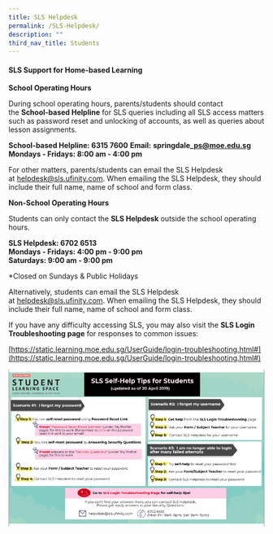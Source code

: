 ```yaml
---
title: SLS Helpdesk
permalink: /SLS-Helpdesk/
description: ""
third_nav_title: Students
---
```

#### SLS Support for Home-based Learning

**School Operating Hours**

During school operating hours, parents/students should contact the&nbsp;**School-based Helpline**&nbsp;for SLS queries including all SLS access matters such as password reset and unlocking of accounts, as well as queries about lesson assignments.

**School-based Helpline: 6315 7600**
**Email:**&nbsp;**springdale\_ps@moe.edu.sg**
<br>**Mondays - Fridays: 8:00 am - 4:00 pm**

For other matters, parents/students can email the SLS Helpdesk at&nbsp;[helpdesk@sls.ufinity.com](mailto:helpdesk@sls.ufinity.com). When emailing the SLS Helpdesk, they should include their full name, name of school and form class.

**Non-School Operating Hours**

Students can only contact the&nbsp;**SLS Helpdesk**&nbsp;outside the school operating hours.

**SLS Helpdesk: 6702 6513**
<br>**Mondays - Fridays: 4:00 pm - 9:00 pm**
<br>**Saturdays: 9:00 am - 9:00 pm**

\*Closed on Sundays &amp; Public Holidays

Alternatively, students can email the SLS Helpdesk at&nbsp;[helpdesk@sls.ufinity.com](mailto:helpdesk@sls.ufinity.com). When emailing the SLS Helpdesk, they should include their full name, name of school and form class.

  

If you have any difficulty accessing SLS, you may also visit the&nbsp;**SLS Login Troubleshooting page**&nbsp;for responses to common issues:  

[https://static.learning.moe.edu.sg/UserGuide/login-troubleshooting.html#](https://static.learning.moe.edu.sg/UserGuide/login-troubleshooting.html#)

![](/images/SLS%20self%20help%20tip.png)